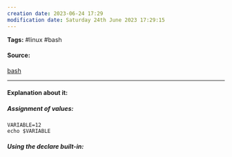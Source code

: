 ```yaml
---
creation date: 2023-06-24 17:29
modification date: Saturday 24th June 2023 17:29:15
---
```


**Tags:** #linux #bash

#### Source:
[bash](https://tldp.org/LDP/Bash-Beginners-Guide/html/chap_10.html)

--------------------------------------

#### Explanation about it:

##### Assignment of values:

```
VARIABLE=12
echo $VARIABLE
```

##### Using the declare built-in:

```

```